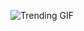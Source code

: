 
<!-- GIF_SECTION -->
![Trending GIF](https://media1.giphy.com/media/v1.Y2lkPThiYjIxNzcyNWR4dG9nczRiNXJxcGVyYXN3NmdpaGluNWxkeTNoZGF3bHRteWozZCZlcD12MV9naWZzX3NlYXJjaCZjdD1n/wQAbcl6iDnawokpLj9/giphy.gif)
<!-- END_GIF_SECTION -->

